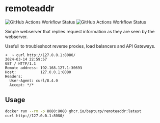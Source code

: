 # remoteaddr

![GitHub Actions Workflow Status](https://github.com/bapturp/remoteaddr/actions/workflows/test.yaml/badge.svg) ![GitHub Actions Workflow Status](https://github.com/bapturp/remoteaddr/actions/workflows/release.yaml/badge.svg)

Simple webserver that replies request information as they are seen by the 
webserver.

Usefull to troubleshoot reverse proxies, load balancers and API Gateways.

```
➜  ~ curl http://127.0.0.1:8080/
2024-03-14 22:59:57
GET / HTTP/1.1
Remote address: 192.168.127.1:30693
Host:           127.0.0.1:8080
Headers:
  User-Agent: curl/8.4.0
  Accept: */*
```

## Usage

```sh
docker run --rm -p 8080:8080 ghcr.io/bapturp/remoteaddr:latest
curl http://127.0.0.1:8080/
```
